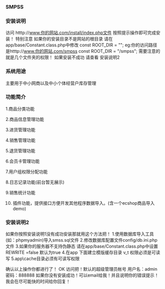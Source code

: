 ### SMPSS
### 安装说明

访问 htttp://www.你的网站.com/install/index.php文件 按照提示操作即可完成安装！
特别注意 如果你的安装目录不是网站的根目录
请在 app/base/Constant.class.php中修改
const ROOT_DIR = "";
eg:你的访问路径是htttp://www.你的网站.com/smpss
const ROOT_DIR = "/smpss";
需要注意的就是几个文件夹的权限！
如果安装不成功 请查看 安装说明2

### 系统用途
主要用于中小网商以及中小个体经营户库存管理

### 功能简介

1.商品分类功能

2.商品信息管理功能

3.进货管理功能

4.销售管理功能

5.退货管理功能

6.会员卡管理功能

7.用户组权限分配功能

8.日志记录功能(前台暂无展示)

9.销售统计功能

10. 插件功能，提供接口方便开发其他程序数据导入。(含一个ecshop商品导入demo)


### 安装说明2
如果你按照安装说明1没有成功安装那就用这个方法把！
1.使用数据库导入工具(如：phpmyadmin)导入smss.sql文件
2.修改数据库配置文件config/db.ini.php 文件
3.如果你的服务器不支持伪静态 请在app/base/Constant.class.php中设置REWRITE =false 默认为true
4.在app 下面建立模版缓存目录 v_t 权限必须是可读写
5.app\cache目录必须有可读写权限

确认以上操作你都进行了！
OK 访问把！默认的超级管理员帐号 用户名：admin 密码：888888
如果你没有安装成功！可以email给我！并且说明你的错误提示！我会在尽可能快的时间给你回复！
